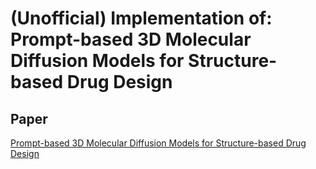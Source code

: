 # (Unofficial) Implementation of: Prompt-based 3D Molecular Diffusion Models for Structure-based Drug Design

## Paper
[Prompt-based 3D Molecular Diffusion Models for Structure-based Drug Design](https://openreview.net/forum?id=FWsGuAFn3n)
